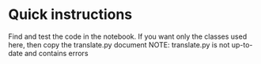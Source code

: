 # Quick instructions

Find and test the code in the notebook. If you want only the classes used here, then copy the translate.py document
NOTE: translate.py is not up-to-date and contains errors
